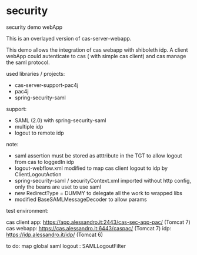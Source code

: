 security
========

security demo webApp


This is an overlayed version of cas-server-webapp.

This demo allows the integration of cas webapp with shiboleth idp.
A client webApp could autenticate to cas ( with simple cas client) and cas manage the saml protocol.

used libraries / projects:

- cas-server-support-pac4j
- pac4j
- spring-security-saml

support:

- SAML (2.0) with spring-security-saml
- multiple idp
- logout to remote idp 

note:

- saml assertion must be stored as atttribute in the TGT to allow logout from cas to loggedIn idp
- logout-webflow.xml modified to map cas client logout to idp by ClientLogoutAction
- spring-security-saml / securityContext.xml imported without http config, only the beans are uset to use saml
- new RedirectType = DUMMY   to delegate all the work to wrapped libs
- modified BaseSAMLMessageDecoder to allow params

test environment:

cas client app: https://app.alessandro.it:2443/cas-sec-app-pac/   (Tomcat 7)
cas webapp: https://cas.alessandro.it:6443/caspac/   (Tomcat 7)
idp: https://idp.alessandro.it/idp/   (Tomcat 6)

 
to do:
map global saml logout : SAMLLogoutFilter


